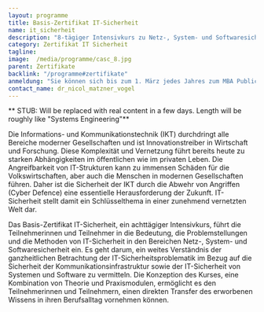```yaml
---
layout: programme
title: Basis-Zertifikat IT-Sicherheit
name: it_sicherheit
description: "8-tägiger Intensivkurs zu Netz-, System- und Softwaresicherheit"
category: Zertifikat IT Sicherheit
tagline: 
image:  /media/programme/casc_8.jpg
parent: Zertifikate
backlink: "/programme#zertifikate"
anmeldung: "Sie können sich bis zum 1. März jedes Jahres zum MBA Public Management anmelden, der Studiengang beginnt im April jedes Jahres."
contact_name: dr_nicol_matzner_vogel
---
```



** STUB: Will be replaced with real content in a few days. Length will be roughly like "Systems Engineering"**

Die Informations- und Kommunikationstechnik (IKT) durchdringt alle Bereiche moderner Gesellschaften und ist Innovationstreiber in Wirtschaft und Forschung. Diese Komplexität und Vernetzung führt bereits heute zu starken Abhängigkeiten im öffentlichen wie im privaten Leben. Die Angreifbarkeit von IT-Strukturen kann zu immensen Schäden für die Volkswirtschaften, aber auch die Menschen in modernen Gesellschaften führen. Daher ist die Sicherheit der IKT durch die Abwehr von Angriffen (Cyber Defence) eine essentielle Herausforderung der Zukunft. IT-Sicherheit stellt damit ein Schlüsselthema in einer zunehmend vernetzten Welt dar.

Das Basis-Zertifikat IT-Sicherheit, ein achttägiger Intensivkurs, führt die Teilnehmerinnen und Teilnehmer in die Bedeutung, die Problemstellungen und die Methoden von IT-Sicherheit in den Bereichen Netz-, System- und Softwaresicherheit ein. Es geht darum, ein weites Verständnis der ganzheitlichen Betrachtung der IT-Sicherheitsproblematik im Bezug auf die Sicherheit der Kommunikationsinfrastruktur sowie der IT-Sicherheit von Systemen und Software zu vermitteln. Die Konzeption des Kurses, eine Kombination von Theorie und Praxismodulen, ermöglicht es den Teilnehmerinnen und Teilnehmern, einen direkten Transfer des erworbenen Wissens in ihren Berufsalltag vornehmen können.



